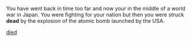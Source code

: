 You have went back in time too far and now your in the middle of a world war in Japan. You were fighting for your nation but then you were struck **dead** by the explosion of the atomic bomb launched by the USA.

[died](home.md)
